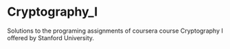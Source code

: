 # Cryptography_I
Solutions to the programing assignments of coursera course Cryptography I offered by Stanford University.
